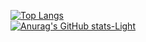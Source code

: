 [![Top Langs](https://github-readme-stats.vercel.app/api/top-langs/?username=noyavuzbey&layout=pie)](https://github.com/anuraghazra/github-readme-stats)<br>[![Anurag's GitHub stats-Light](https://github-readme-stats.vercel.app/api?username=noyavuzbey&show_icons=true&theme=default)](https://github.com/anuraghazra/github-readme-stats)
